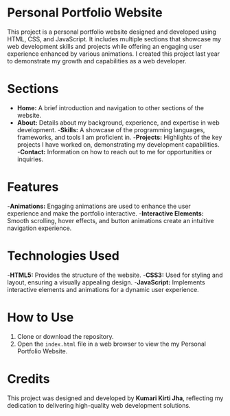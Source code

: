 # Personal Portfolio Website

This project is a personal portfolio website designed and developed using HTML, CSS, and JavaScript. It includes multiple sections that showcase my web development skills and projects while offering an engaging user experience enhanced by various animations. I created this project last year to demonstrate my growth and capabilities as a web developer.

# Sections

- **Home:** A brief introduction and navigation to other sections of the website.
- **About:** Details about my background, experience, and expertise in web development.
-**Skills:** A showcase of the programming languages, frameworks, and tools I am proficient in.
-**Projects:** Highlights of the key projects I have worked on, demonstrating my development capabilities.
-**Contact:** Information on how to reach out to me for opportunities or inquiries.

# Features
-**Animations:** Engaging animations are used to enhance the user experience and make the portfolio interactive.
-**Interactive Elements:** Smooth scrolling, hover effects, and button animations create an intuitive navigation experience.

# Technologies Used

-**HTML5:** Provides the structure of the website.
-**CSS3:** Used for styling and layout, ensuring a visually appealing design.
-**JavaScript:** Implements interactive elements and animations for a dynamic user experience.

# How to Use
1. Clone or download the repository.
2. Open the `index.html` file in a web browser to view the my Personal Portfolio Website.

# Credits

This project was designed and developed by **Kumari Kirti Jha**, reflecting my dedication to delivering high-quality web development solutions.
